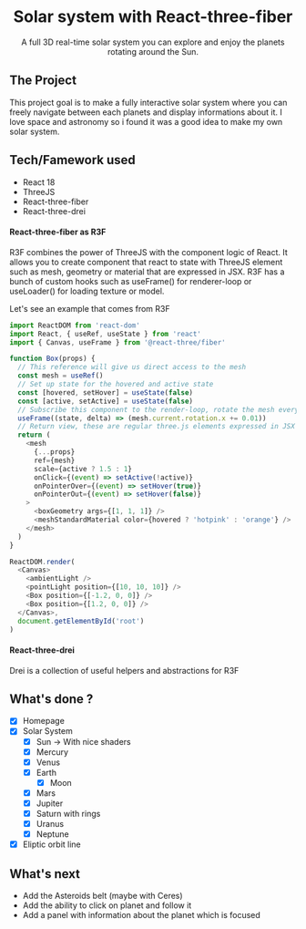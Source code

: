 <div align="center">
  <h1>Solar system with React-three-fiber</h1>
  <p>A full 3D real-time solar system you can explore and enjoy the planets rotating around the Sun.</p>
</div>

## The Project

This project goal is to make a fully interactive solar system where you can freely navigate between each planets and display informations about it.
I love space and astronomy so i found it was a good idea to make my own solar system.

## Tech/Famework used

- React 18
- ThreeJS
- React-three-fiber
- React-three-drei

#### React-three-fiber as R3F

R3F combines the power of ThreeJS with the component logic of React. It allows you to create component that react to state with ThreeJS element such as mesh, geometry or material that are expressed in JSX.
R3F has a bunch of custom hooks such as useFrame() for renderer-loop or useLoader() for loading texture or model.

Let's see an example that comes from R3F

```Javascript
import ReactDOM from 'react-dom'
import React, { useRef, useState } from 'react'
import { Canvas, useFrame } from '@react-three/fiber'

function Box(props) {
  // This reference will give us direct access to the mesh
  const mesh = useRef()
  // Set up state for the hovered and active state
  const [hovered, setHover] = useState(false)
  const [active, setActive] = useState(false)
  // Subscribe this component to the render-loop, rotate the mesh every frame
  useFrame((state, delta) => (mesh.current.rotation.x += 0.01))
  // Return view, these are regular three.js elements expressed in JSX
  return (
    <mesh
      {...props}
      ref={mesh}
      scale={active ? 1.5 : 1}
      onClick={(event) => setActive(!active)}
      onPointerOver={(event) => setHover(true)}
      onPointerOut={(event) => setHover(false)}
    >
      <boxGeometry args={[1, 1, 1]} />
      <meshStandardMaterial color={hovered ? 'hotpink' : 'orange'} />
    </mesh>
  )
}

ReactDOM.render(
  <Canvas>
    <ambientLight />
    <pointLight position={[10, 10, 10]} />
    <Box position={[-1.2, 0, 0]} />
    <Box position={[1.2, 0, 0]} />
  </Canvas>,
  document.getElementById('root')
)
```

#### React-three-drei

Drei is a collection of useful helpers and abstractions for R3F

## What's done ?

- [x] Homepage
- [x] Solar System
  - [x] Sun -> With nice shaders
  - [x] Mercury
  - [x] Venus
  - [x] Earth
    - [x] Moon
  - [x] Mars
  - [x] Jupiter
  - [x] Saturn with rings
  - [x] Uranus
  - [x] Neptune
- [x] Eliptic orbit line

## What's next

- Add the Asteroids belt (maybe with Ceres)
- Add the ability to click on planet and follow it
- Add a panel with information about the planet which is focused
